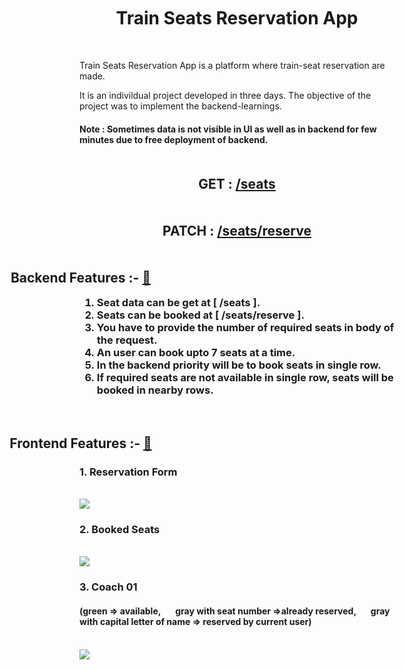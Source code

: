 <h1 style="text-align:center;margin:50px;">Train Seats Reservation App</h1> 
<p>Train Seats Reservation App is a platform where train-seat reservation are made.</p>
<p>It is an indivildual project developed in three days. The objective of the project was to implement the backend-learnings.</p>
<h4>Note : Sometimes data is not visible in UI as well as in backend for few minutes due to free deployment of backend. </h4>
<h2 style="text-align:center;margin:50px;">
      GET : <a href="https://naughty-erin-tie.cyclic.app//seats"> /seats</a> 
</h2>
<h2 style="text-align:center;margin:50px;">
      PATCH : <a href="https://naughty-erin-tie.cyclic.app//seats/reserve"> /seats/reserve</a>
</h2>
<h2 style="text-align:center;margin-left:-500px;" >Backend Features :- <a href="https://naughty-erin-tie.cyclic.app/">🔗</a></h2>
<h3 style="width:fit-content;margin:auto">
      <ol >
        <li>Seat data can be get at  [ /seats ].</li>
        <li>Seats can be booked at  [ /seats/reserve ].</li>
        <li>You have to provide the number of required seats in body of the request.</li>
        <li>An user can book upto 7 seats at a time. </li>
        <li>In the backend priority will be to book seats in single row.</li>
        <li>If required seats are not available in single row, seats will be booked in nearby rows.</li>
      </ol>
</h3>
   <br/>
   <h2 style="text-align:center;margin-left:-500px;" >Frontend Features :- <a href="https://reserve-my-trainseat.vercel.app/">🔗</a></h2>
   <h3>1. Reservation Form</h3><br/>
   <img src="https://www.linkpicture.com/q/reservation_form.png"><br/>
   <h3>2. Booked Seats</h3><br/>
   <img src="https://www.linkpicture.com/q/booked_seats.png"><br/>
   <h3>3. Coach 01</h3>
   <h4>(green => available, &nbsp; &nbsp; &nbsp; gray with seat number =>already reserved, &nbsp; &nbsp; &nbsp; gray with capital letter of name => reserved by current user)</h4> <br/>
   <img src="https://www.linkpicture.com/q/coach.png">


